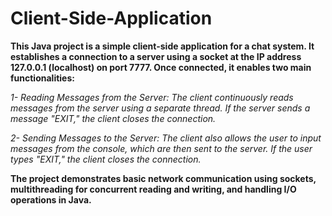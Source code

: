 # Client-Side-Application

**This Java project is a simple client-side application for a chat system. It establishes a connection to a server using a socket at the IP address 127.0.0.1 (localhost) on port 7777. Once connected, it enables two main functionalities:**

*1- Reading Messages from the Server: The client continuously reads messages from the server using a separate thread. If the server sends a message "EXIT," the client closes the connection.*

*2- Sending Messages to the Server: The client also allows the user to input messages from the console, which are then sent to the server. If the user types "EXIT," the client closes the connection.*

**The project demonstrates basic network communication using sockets, multithreading for concurrent reading and writing, and handling I/O operations in Java.**
